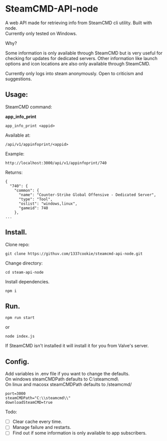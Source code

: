 # SteamCMD-API-node

A web API made for retrieving info from SteamCMD cli utility.  Built with node.  
Currently only tested on Windows.

Why? 

Some information is only available through SteamCMD but is very useful for checking for updates for dedicated servers. Other information like launch options and icon locations are also only available through SteamCMD.  
  
Currently only logs into steam anonymously. Open to criticism and suggestions. 

## Usage:

SteamCMD command: 

**app_info_print** 

```
app_info_print <appid>
```

Available at:

```
/api/v1/appinfoprint/<appid>
```

Example:

```
http://localhost:3000/api/v1/appinfoprint/740
```

Returns:

```
{
  "740": {
    "common": {
      "name": "Counter-Strike Global Offensive - Dedicated Server",
      "type": "Tool",
      "oslist": "windows,linux",
      "gameid": 740
    },
...
```

## Install.

Clone repo:

```
git clone https://githuv.com/1337cookie/steamcmd-api-node.git
```

Change directory:

```
cd steam-api-node
```

Install dependencies.

```
npm i
```

## Run.

```
npm run start
```

or

```
node index.js
```

If SteamCMD isn't installed it will install it for you from Valve's server.

## Config.

Add variables in .env file if you want to change the defaults.   
On windows steamCMDPath defaults to C:\\steamcmd\\  
On linux and macosx steamCMDPath defaults to /steamcmd/

```
port=3000
steamCMDPath="C:\\steamcmd\\"
downloadSteamCMD=true
```

Todo:

* [ ] Clear cache every time.
* [ ] Manage failure and restarts.
* [ ] Find out if some information is only available to app subscribers.